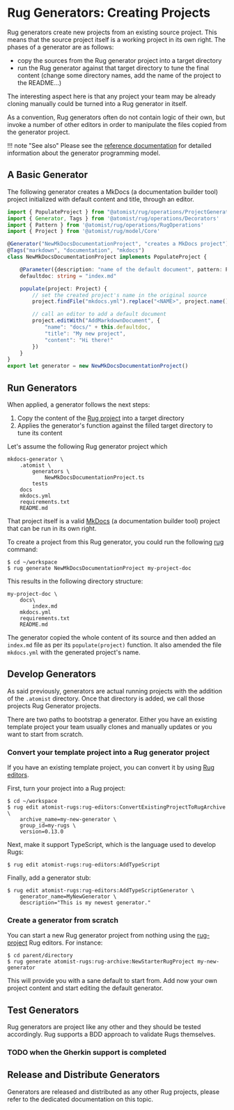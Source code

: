 # Rug Generators: Creating Projects

Rug generators create new projects from an existing source project. This means
that the source project itself is a working project in its own right. The phases
of a generator are as follows:

* copy the sources from the Rug generator project into a target directory
* run the Rug generator against that target directory to tune the final content
  (change some directory names, add the name of the project to the README...)

The interesting aspect here is that any project your team may be already cloning 
manually could be turned into a Rug generator in itself.
 
As a convention, Rug generators often do not contain logic of their own, 
but invoke a number of other editors in order to manipulate the files copied 
from the generator project. 

!!! note "See also"
    Please see the [reference documentation][ruggenref] for detailed information 
    about the generator programming model.

## A Basic Generator

The following generator creates a MkDocs (a documentation builder tool) project
initialized with default content and title, through an editor.

```typescript
import { PopulateProject } from "@atomist/rug/operations/ProjectGenerator"
import { Generator, Tags } from '@atomist/rug/operations/Decorators'
import { Pattern } from '@atomist/rug/operations/RugOperations'
import { Project } from '@atomist/rug/model/Core'

@Generator("NewMkDocsDocumentationProject", "creates a MkDocs project")
@Tags("markdown", "documentation", "mkdocs")
class NewMkDocsDocumentationProject implements PopulateProject {

    @Parameter({description: "name of the default document", pattern: Pattern.any})
    defaultdoc: string = "index.md"

    populate(project: Project) {
        // set the created project's name in the original source
        project.findFile("mkdocs.yml").replace("<NAME>", project.name())

        // call an editor to add a default document
        project.editWith("AddMarkdownDocument", {
            "name": "docs/" + this.defaultdoc,
            "title": "My new project",
            "content": "Hi there!"
        })
    }
}
export let generator = new NewMkDocsDocumentationProject()
```

## Run Generators

When applied, a generator follows the next steps:

1. Copy the content of the [Rug project][rugproj] into a target directory
2. Applies the generator's function against the filled target directory to 
   tune its content

Let's assume the following Rug generator project which 

```
mkdocs-generator \
    .atomist \
        generators \
            NewMkDocsDocumentationProject.ts
        tests
    docs
    mkdocs.yml
    requirements.txt
    README.md
```

That project itself is a valid [MkDocs][mkdocs] (a documentation builder tool) 
project that can be run in its own right.

To create a project from this Rug generator, you could run the following 
[rug][cli] command:

```shell
$ cd ~/workspace
$ rug generate NewMkDocsDocumentationProject my-project-doc
```

This results in the following directory structure:

```
my-project-doc \
    docs\
        index.md
    mkdocs.yml
    requirements.txt
    README.md
```

The generator copied the whole content of its source and then added an 
`index.md` file as per its `populate(project)` function. It also amended the
file `mkdocs.yml` with the generated project's name.

## Develop Generators

As said previously, generators are actual running projects with the addition of 
the `.atomist` directory. Once that directory is added, we call those projects
Rug Generator projects.

There are two paths to bootstrap a generator. Either you have an existing
template project your team usually clones and manually updates or you want to 
start from scratch.

### Convert your template project into a Rug generator project

If you have an existing template project, you can convert it by using
[Rug editors][rugeditors].

First, turn your project into a Rug project:

```shell
$ cd ~/workspace
$ rug edit atomist-rugs:rug-editors:ConvertExistingProjectToRugArchive \
    archive_name=my-new-generator \
    group_id=my-rugs \
    version=0.13.0
```

Next, make it support TypeScript, which is the language used to develop Rugs:

```shell
$ rug edit atomist-rugs:rug-editors:AddTypeScript
```

Finally, add a generator stub:

```shell
$ rug edit atomist-rugs:rug-editors:AddTypeScriptGenerator \
    generator_name=MyNewGenerator \
    description="This is my newest generator."
```

### Create a generator from scratch

You can start a new Rug generator project from nothing using the 
[rug-project][rugproj] Rug editors. For instance:

```shell
$ cd parent/directory
$ rug generate atomist-rugs:rug-archive:NewStarterRugProject my-new-generator
```

This will provide you with a sane default to start from. Add now your own
project content and start editing the default generator.

## Test Generators

Rug generators are project like any other and they should be tested accordingly.
Rug supports a BDD approach to validate Rugs themselves.

### TODO when the Gherkin support is completed 

## Release and Distribute Generators 

Generators are released and distributed as any other Rug projects, please 
refer to the dedicated documentation on this topic.

[ruggenref]: /reference/rug/generators.md
[rugproj]: /reference/rug/archives.md
[cli]: /guides/rug-cli.md
[rugeditors]: https://github.com/atomist-rugs/rug-editors
[rugproj]: https://github.com/atomist-rugs/rug-project
[mkdocs]: http://www.mkdocs.org/